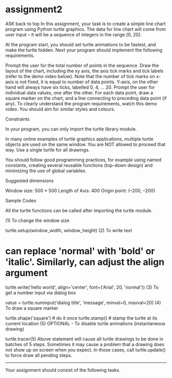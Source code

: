# assignment2
ASK
back to top
In this assignment, your task is to create a simple line chart program using Python turtle graphics. The data for line chart will come from user input – it will be a sequence of integers in the range [0, 20].

At the program start, you should set turtle animations to be fastest, and make the turtle hidden. Next your program should implement the following requirements.

Prompt the user for the total number of points in the sequence.
Draw the layout of the chart, including the xy axis, the axis tick marks and tick labels (refer to the demo video below). Note that the number of tick marks on x-axis is not fixed, it is equal to number of data points. Y-axis, on the other hand will always have six ticks, labelled 0, 4, ... 20.
Prompt the user for individual data values, one after the other.
For each data point, draw a square marker on the chart, and a line connecting to preceding data point (if any).
To clearly understand the program requirements, watch this demo video. You should aim for similar styles and colours.

Constraints

In your program, you can only import the turtle library module.

In many online examples of turtle graphics applications, multiple turtle objects are used on the same window. You are NOT allowed to proceed that way. Use a single turtle for all drawings.

You should follow good programming practices, for example using named constants, creating several reusable functions (top-down design) and minimizing the use of global variables.

Suggested dimensions

Window size: 500 × 500
Length of Axis: 400
Origin point: (–200, –200)

Sample Codes

All the turtle functions can be called after importing the turtle module.

(1) To change the window size

turtle.setup(window_width, window_height)
(2) To write text

# can replace 'normal' with 'bold' or 'italic'. Similarly, can adjust the align argument
turtle.write('hello world', align='center', font=('Arial', 20, 'normal'))
(3) To get a number input via dialog box

value = turtle.numinput('dialog title', 'message', minval=0, maxval=20)
(4) To draw a square marker

turtle.shape('square') # do it once
turtle.stamp() # stamp the turtle at its current location
(5) OPTIONAL - To disable turtle animations (instantaneous drawing)

turtle.tracer(5)
Above statement will cause all turtle drawings to be done in batches of 5 steps. Sometimes it may cause a problem that a drawing does not show up on screen when you expect. In those cases, call turtle.update() to force draw all pending steps.

---

Your assignment should consist of the following tasks.

